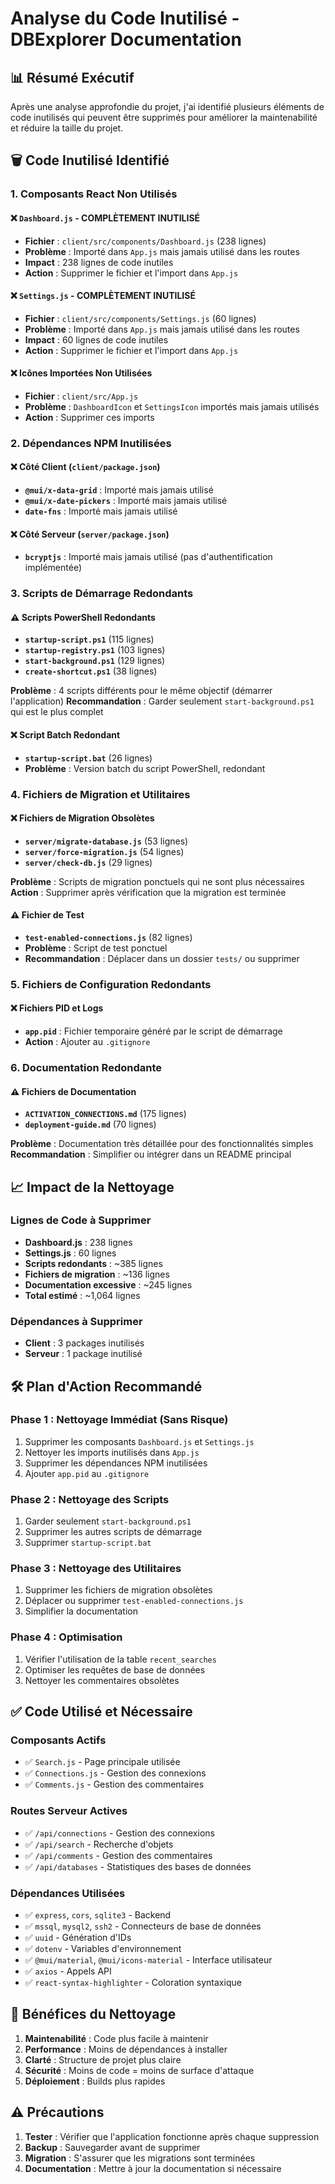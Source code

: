 # Analyse du Code Inutilisé - DBExplorer Documentation

## 📊 Résumé Exécutif

Après une analyse approfondie du projet, j'ai identifié plusieurs éléments de code inutilisés qui peuvent être supprimés pour améliorer la maintenabilité et réduire la taille du projet.

## 🗑️ Code Inutilisé Identifié

### 1. **Composants React Non Utilisés**

#### ❌ `Dashboard.js` - COMPLÈTEMENT INUTILISÉ
- **Fichier** : `client/src/components/Dashboard.js` (238 lignes)
- **Problème** : Importé dans `App.js` mais jamais utilisé dans les routes
- **Impact** : 238 lignes de code inutiles
- **Action** : Supprimer le fichier et l'import dans `App.js`

#### ❌ `Settings.js` - COMPLÈTEMENT INUTILISÉ
- **Fichier** : `client/src/components/Settings.js` (60 lignes)
- **Problème** : Importé dans `App.js` mais jamais utilisé dans les routes
- **Impact** : 60 lignes de code inutiles
- **Action** : Supprimer le fichier et l'import dans `App.js`

#### ❌ Icônes Importées Non Utilisées
- **Fichier** : `client/src/App.js`
- **Problème** : `DashboardIcon` et `SettingsIcon` importés mais jamais utilisés
- **Action** : Supprimer ces imports

### 2. **Dépendances NPM Inutilisées**

#### ❌ Côté Client (`client/package.json`)
- **`@mui/x-data-grid`** : Importé mais jamais utilisé
- **`@mui/x-date-pickers`** : Importé mais jamais utilisé
- **`date-fns`** : Importé mais jamais utilisé

#### ❌ Côté Serveur (`server/package.json`)
- **`bcryptjs`** : Importé mais jamais utilisé (pas d'authentification implémentée)

### 3. **Scripts de Démarrage Redondants**

#### ⚠️ Scripts PowerShell Redondants
- **`startup-script.ps1`** (115 lignes)
- **`startup-registry.ps1`** (103 lignes)
- **`start-background.ps1`** (129 lignes)
- **`create-shortcut.ps1`** (38 lignes)

**Problème** : 4 scripts différents pour le même objectif (démarrer l'application)
**Recommandation** : Garder seulement `start-background.ps1` qui est le plus complet

#### ❌ Script Batch Redondant
- **`startup-script.bat`** (26 lignes)
- **Problème** : Version batch du script PowerShell, redondant

### 4. **Fichiers de Migration et Utilitaires**

#### ❌ Fichiers de Migration Obsolètes
- **`server/migrate-database.js`** (53 lignes)
- **`server/force-migration.js`** (54 lignes)
- **`server/check-db.js`** (29 lignes)

**Problème** : Scripts de migration ponctuels qui ne sont plus nécessaires
**Action** : Supprimer après vérification que la migration est terminée

#### ⚠️ Fichier de Test
- **`test-enabled-connections.js`** (82 lignes)
- **Problème** : Script de test ponctuel
- **Recommandation** : Déplacer dans un dossier `tests/` ou supprimer

### 5. **Fichiers de Configuration Redondants**

#### ❌ Fichiers PID et Logs
- **`app.pid`** : Fichier temporaire généré par le script de démarrage
- **Action** : Ajouter au `.gitignore`

### 6. **Documentation Redondante**

#### ⚠️ Fichiers de Documentation
- **`ACTIVATION_CONNECTIONS.md`** (175 lignes)
- **`deployment-guide.md`** (70 lignes)

**Problème** : Documentation très détaillée pour des fonctionnalités simples
**Recommandation** : Simplifier ou intégrer dans un README principal

## 📈 Impact de la Nettoyage

### Lignes de Code à Supprimer
- **Dashboard.js** : 238 lignes
- **Settings.js** : 60 lignes
- **Scripts redondants** : ~385 lignes
- **Fichiers de migration** : ~136 lignes
- **Documentation excessive** : ~245 lignes
- **Total estimé** : ~1,064 lignes

### Dépendances à Supprimer
- **Client** : 3 packages inutilisés
- **Serveur** : 1 package inutilisé

## 🛠️ Plan d'Action Recommandé

### Phase 1 : Nettoyage Immédiat (Sans Risque)
1. Supprimer les composants `Dashboard.js` et `Settings.js`
2. Nettoyer les imports inutilisés dans `App.js`
3. Supprimer les dépendances NPM inutilisées
4. Ajouter `app.pid` au `.gitignore`

### Phase 2 : Nettoyage des Scripts
1. Garder seulement `start-background.ps1`
2. Supprimer les autres scripts de démarrage
3. Supprimer `startup-script.bat`

### Phase 3 : Nettoyage des Utilitaires
1. Supprimer les fichiers de migration obsolètes
2. Déplacer ou supprimer `test-enabled-connections.js`
3. Simplifier la documentation

### Phase 4 : Optimisation
1. Vérifier l'utilisation de la table `recent_searches`
2. Optimiser les requêtes de base de données
3. Nettoyer les commentaires obsolètes

## ✅ Code Utilisé et Nécessaire

### Composants Actifs
- ✅ `Search.js` - Page principale utilisée
- ✅ `Connections.js` - Gestion des connexions
- ✅ `Comments.js` - Gestion des commentaires

### Routes Serveur Actives
- ✅ `/api/connections` - Gestion des connexions
- ✅ `/api/search` - Recherche d'objets
- ✅ `/api/comments` - Gestion des commentaires
- ✅ `/api/databases` - Statistiques des bases de données

### Dépendances Utilisées
- ✅ `express`, `cors`, `sqlite3` - Backend
- ✅ `mssql`, `mysql2`, `ssh2` - Connecteurs de base de données
- ✅ `uuid` - Génération d'IDs
- ✅ `dotenv` - Variables d'environnement
- ✅ `@mui/material`, `@mui/icons-material` - Interface utilisateur
- ✅ `axios` - Appels API
- ✅ `react-syntax-highlighter` - Coloration syntaxique

## 🎯 Bénéfices du Nettoyage

1. **Maintenabilité** : Code plus facile à maintenir
2. **Performance** : Moins de dépendances à installer
3. **Clarté** : Structure de projet plus claire
4. **Sécurité** : Moins de code = moins de surface d'attaque
5. **Déploiement** : Builds plus rapides

## ⚠️ Précautions

1. **Tester** : Vérifier que l'application fonctionne après chaque suppression
2. **Backup** : Sauvegarder avant de supprimer
3. **Migration** : S'assurer que les migrations sont terminées
4. **Documentation** : Mettre à jour la documentation si nécessaire 